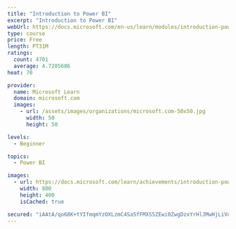 ```yaml
---
title: "Introduction to Power BI"
excerpt: "Introduction to Power BI"
webUrl: https://docs.microsoft.com/en-us/learn/modules/introduction-power-bi/
type: course
price: Free
length: PT31M
ratings:
  count: 4701
  average: 4.7285686
heat: 70

provider:
  name: Microsoft Learn
  domain: microsoft.com
  images:
    - url: /assets/images/organizations/microsoft.com-50x50.jpg
      width: 50
      height: 50

levels:
  - Beginner

topics:
  - Power BI

images:
  - url: https://docs.microsoft.com/learn/achievements/introduction-power-bi-social.png
    width: 800
    height: 400
    isCached: true

secured: "iAAtA/qo68K+tYIfmqmYzOXLzmC4Sa5fFMXS5ZEwi0ZwgDzxYrHlJMwHjLiVqYA/trqpBNYFfU0eBTeOFJhGNB/graHF/OwLpR8mDo4rBA0S3nyFDg3Q2G0U6hQoOvIGAm76tzMrXOFM93Fm9OaKQZM8ZkkBJ9y2nkvC+C+xdnXP0YAUmP//STWK7Ty4CjVBEEAkoUlKU+1FqVyXSFbdQerorrBkow5LT7PcIy1ircvLFOrKN9k2HZByKJYBLZzzLuOaKhqrTA4AriWrBBMS4Q7+7nHsWVBx6IfYyIjV9xxaBGUs469qHNH2O3OXHLUcZf3kpnnC3X+MNOS205P5oONYQwSMOHVT08Ms5U+qMfbjXKvhkQJPPRjz8w7EkpQXsR2YZjrUToOUCXvot+lO9+g9Qxk6pWEzUrrRfswcykU=;RqL16UISkORcxQhgcKJ0Ig=="
---
```


